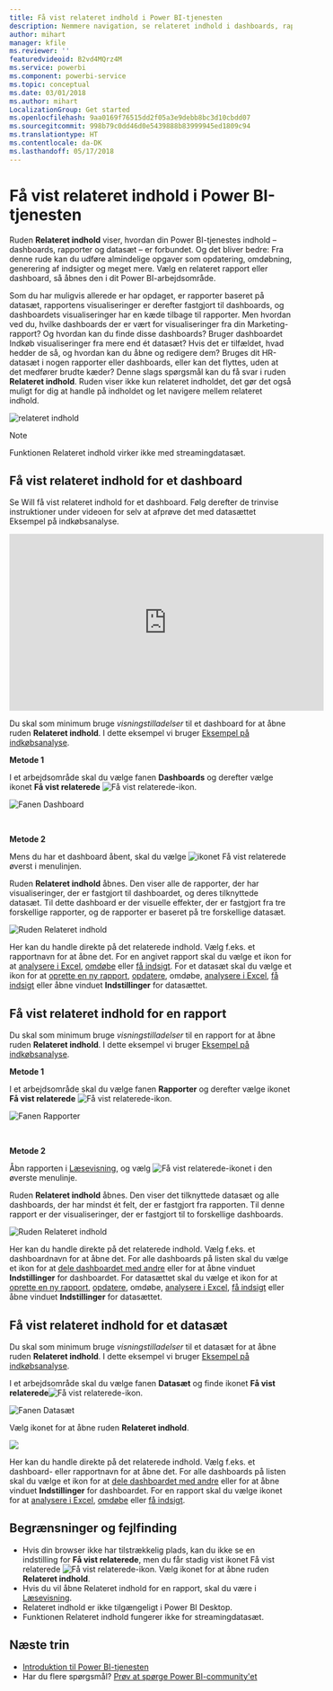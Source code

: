 ```yaml
---
title: Få vist relateret indhold i Power BI-tjenesten
description: Nemmere navigation, se relateret indhold i dashboards, rapporter og datasæt
author: mihart
manager: kfile
ms.reviewer: ''
featuredvideoid: B2vd4MQrz4M
ms.service: powerbi
ms.component: powerbi-service
ms.topic: conceptual
ms.date: 03/01/2018
ms.author: mihart
LocalizationGroup: Get started
ms.openlocfilehash: 9aa0169f76515dd2f05a3e9debb8bc3d10cbdd07
ms.sourcegitcommit: 998b79c0dd46d0e5439888b83999945ed1809c94
ms.translationtype: HT
ms.contentlocale: da-DK
ms.lasthandoff: 05/17/2018
---
```

# <a name="view-related-content-in-power-bi-service"></a>Få vist relateret indhold i Power BI-tjenesten
Ruden **Relateret indhold** viser, hvordan din Power BI-tjenestes indhold – dashboards, rapporter og datasæt – er forbundet.  Og det bliver bedre: Fra denne rude kan du udføre almindelige opgaver som opdatering, omdøbning, generering af indsigter og meget mere. Vælg en relateret rapport eller dashboard, så åbnes den i dit Power BI-arbejdsområde.   

Som du har muligvis allerede er har opdaget, er rapporter baseret på datasæt, rapportens visualiseringer er derefter fastgjort til dashboards, og dashboardets visualiseringer har en kæde tilbage til rapporter. Men hvordan ved du, hvilke dashboards der er vært for visualiseringer fra din Marketing-rapport? Og hvordan kan du finde disse dashboards? Bruger dashboardet Indkøb visualiseringer fra mere end ét datasæt? Hvis det er tilfældet, hvad hedder de så, og hvordan kan du åbne og redigere dem? Bruges dit HR-datasæt i nogen rapporter eller dashboards, eller kan det flyttes, uden at det medfører brudte kæder? Denne slags spørgsmål kan du få svar i ruden **Relateret indhold**.  Ruden viser ikke kun relateret indholdet, det gør det også muligt for dig at handle på indholdet og let navigere mellem relateret indhold.

![relateret indhold](media/service-related-content/power-bi-view-related-dashboard-new.png)

> [!NOTE]
> Funktionen Relateret indhold virker ikke med streamingdatasæt.
> 
> 

## <a name="view-related-content-for-a-dashboard"></a>Få vist relateret indhold for et dashboard
Se Will få vist relateret indhold for et dashboard. Følg derefter de trinvise instruktioner under videoen for selv at afprøve det med datasættet Eksempel på indkøbsanalyse.

<iframe width="560" height="315" src="https://www.youtube.com/embed/B2vd4MQrz4M#t=3m05s" frameborder="0" allowfullscreen></iframe>


Du skal som minimum bruge *visningstilladelser* til et dashboard for at åbne ruden **Relateret indhold**. I dette eksempel vi bruger [Eksempel på indkøbsanalyse](sample-procurement.md).

**Metode 1**

I et arbejdsområde skal du vælge fanen **Dashboards** og derefter vælge ikonet **Få vist relaterede** ![Få vist relaterede-ikon](media/service-related-content/power-bi-view-related-icon-new.png).

![Fanen Dashboard](media/service-related-content/power-bi-view-related-dash-newer.png)

<br>

**Metode 2**

Mens du har et dashboard åbent, skal du vælge   ![ikonet Få vist relaterede](media/service-related-content/power-bi-view-related-new.png) øverst i menulinjen.

Ruden **Relateret indhold** åbnes. Den viser alle de rapporter, der har visualiseringer, der er fastgjort til dashboardet, og deres tilknyttede datasæt. Til dette dashboard er der visuelle effekter, der er fastgjort fra tre forskellige rapporter, og de rapporter er baseret på tre forskellige datasæt.

![Ruden Relateret indhold](media/service-related-content/power-bi-view-related-dashboard-new.png)

Her kan du handle direkte på det relaterede indhold.  Vælg f.eks. et rapportnavn for at åbne det.  For en angivet rapport skal du vælge et ikon for at [analysere i Excel](service-analyze-in-excel.md), [omdøbe](service-rename.md) eller [få indsigt](service-insights.md). For et datasæt skal du vælge et ikon for at [oprette en ny rapport](service-report-create-new.md), [opdatere](refresh-data.md), omdøbe, [analysere i Excel](service-analyze-in-excel.md), [få indsigt](service-insights.md) eller åbne vinduet **Indstillinger** for datasættet.  

## <a name="view-related-content-for-a-report"></a>Få vist relateret indhold for en rapport
Du skal som minimum bruge *visningstilladelser* til en rapport for at åbne ruden **Relateret indhold**. I dette eksempel vi bruger [Eksempel på indkøbsanalyse](sample-procurement.md).

**Metode 1**

I et arbejdsområde skal du vælge fanen **Rapporter** og derefter vælge ikonet **Få vist relaterede** ![Få vist relaterede-ikon](media/service-related-content/power-bi-view-related-icon-new.png).

![Fanen Rapporter](media/service-related-content/power-bi-view-related-report-newer.png)

<br>

**Metode 2**

Åbn rapporten i [Læsevisning](service-reading-view-and-editing-view.md), og vælg ![Få vist relaterede-ikonet](media/service-related-content/power-bi-view-related-new.png) i den øverste menulinje.

Ruden **Relateret indhold** åbnes. Den viser det tilknyttede datasæt og alle dashboards, der har mindst ét felt, der er fastgjort fra rapporten. Til denne rapport er der visualiseringer, der er fastgjort til to forskellige dashboards.

![Ruden Relateret indhold](media/service-related-content/power-bi-view-related-report.png)

Her kan du handle direkte på det relaterede indhold.  Vælg f.eks. et dashboardnavn for at åbne det.  For alle dashboards på listen skal du vælge et ikon for at [dele dashboardet med andre](service-share-dashboards.md) eller for at åbne vinduet **Indstillinger** for dashboardet. For datasættet skal du vælge et ikon for at [oprette en ny rapport](service-report-create-new.md), [opdatere](refresh-data.md), omdøbe, [analysere i Excel](service-analyze-in-excel.md), [få indsigt](service-insights.md) eller åbne vinduet **Indstillinger** for datasættet.  

## <a name="view-related-content-for-a-dataset"></a>Få vist relateret indhold for et datasæt
Du skal som minimum bruge *visningstilladelser* til et datasæt for at åbne ruden **Relateret indhold**. I dette eksempel vi bruger [Eksempel på indkøbsanalyse](sample-procurement.md).

I et arbejdsområde skal du vælge fanen **Datasæt** og finde ikonet **Få vist relaterede**![Få vist relaterede-ikon](media/service-related-content/power-bi-view-related-icon-new.png).

![Fanen Datasæt](media/service-related-content/power-bi-view-related-dataset-newer.png)

Vælg ikonet for at åbne ruden **Relateret indhold**.

![](media/service-related-content/power-bi-datasets.png)

Her kan du handle direkte på det relaterede indhold.  Vælg f.eks. et dashboard- eller rapportnavn for at åbne det.  For alle dashboards på listen skal du vælge et ikon for at [dele dashboardet med andre](service-share-dashboards.md) eller for at åbne vinduet **Indstillinger** for dashboardet. For en rapport skal du vælge ikonet for at [analysere i Excel](service-analyze-in-excel.md), [omdøbe](service-rename.md) eller [få indsigt](service-insights.md).  

## <a name="limitations-and-troubleshooting"></a>Begrænsninger og fejlfinding
* Hvis din browser ikke har tilstrækkelig plads, kan du ikke se en indstilling for **Få vist relaterede**, men du får stadig vist ikonet Få vist relaterede ![Få vist relaterede-ikon](media/service-related-content/power-bi-view-related-icon-new.png). Vælg ikonet for at åbne ruden **Relateret indhold**.
* Hvis du vil åbne Relateret indhold for en rapport, skal du være i [Læsevisning](service-reading-view-and-editing-view.md).
* Relateret indhold er ikke tilgængeligt i Power BI Desktop.
* Funktionen Relateret indhold fungerer ikke for streamingdatasæt.

## <a name="next-steps"></a>Næste trin
* [Introduktion til Power BI-tjenesten](service-get-started.md)
* Har du flere spørgsmål? [Prøv at spørge Power BI-community'et](http://community.powerbi.com/)

